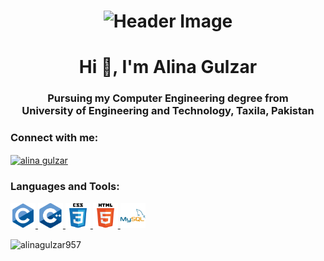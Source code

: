 <h1 align="center">
  <img src="https://assets-global.website-files.com/627cdcca8bc0d22df9b2672f/65b734753eccd980cb0c0394_146DNdIemKCMeSfFpQgOGz3WmwWLLqmlXUIDoKk6HY4.webp" alt="Header Image" width="1000" height="260"/>
</h1>

<h1 align="center">Hi 👋, I'm Alina Gulzar</h1>
<h3 align="center">Pursuing my Computer Engineering degree from <br>University of Engineering and Technology, Taxila, Pakistan</h3>

<h3 align="left">Connect with me:</h3>
<p align="left">
<a href="https://linkedin.com/in/alina gulzar" target="blank"><img align="center" src="https://raw.githubusercontent.com/rahuldkjain/github-profile-readme-generator/master/src/images/icons/Social/linked-in-alt.svg" alt="alina gulzar" height="30" width="40" /></a>
</p>

<h3 align="left">Languages and Tools:</h3>
<p align="left"> 
  <a href="https://www.cprogramming.com/" target="_blank" rel="noreferrer"> 
    <img src="https://raw.githubusercontent.com/devicons/devicon/master/icons/c/c-original.svg" alt="c" width="40" height="40"/> 
  </a> 
  <a href="https://www.w3schools.com/cpp/" target="_blank" rel="noreferrer"> 
    <img src="https://raw.githubusercontent.com/devicons/devicon/master/icons/cplusplus/cplusplus-original.svg" alt="cplusplus" width="40" height="40"/> 
  </a> 
  <a href="https://www.w3schools.com/css/" target="_blank" rel="noreferrer"> 
    <img src="https://raw.githubusercontent.com/devicons/devicon/master/icons/css3/css3-original-wordmark.svg" alt="css3" width="40" height="40"/> 
  </a> 
  <a href="https://www.w3.org/html/" target="_blank" rel="noreferrer"> 
    <img src="https://raw.githubusercontent.com/devicons/devicon/master/icons/html5/html5-original-wordmark.svg" alt="html5" width="40" height="40"/> 
  </a> 
  <a href="https://www.mysql.com/" target="_blank" rel="noreferrer"> 
    <img src="https://raw.githubusercontent.com/devicons/devicon/master/icons/mysql/mysql-original-wordmark.svg" alt="mysql" width="40" height="40"/> 
  </a> 
</p>

<p>
  <img align="center" src="https://github-readme-stats.vercel.app/api/top-langs?username=alinagulzar957&show_icons=true&locale=en&layout=compact" alt="alinagulzar957" />
</p>
